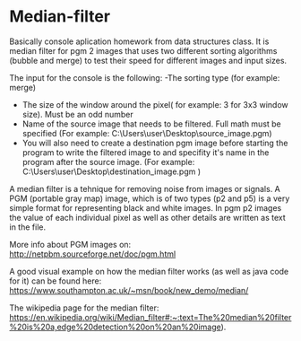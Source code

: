 # Median-filter
Basically console aplication homework from data structures class. It is median filter for pgm 2 images that uses two different sorting algorithms (bubble and merge) to test their speed for different images and input sizes. 

The input for the console is the following:
-The sorting type (for example: merge)
- The size of the window around the pixel( for example: 3 for 3x3 window size). Must be an odd number
- Name of the source image that needs to be filtered. Full math must be specified (For example: C:\Users\user\Desktop\source_image.pgm)
- You will also need to create a destination pgm image before starting the program to write the filtered image to and specifity it's name in the program after the source image. (For example: C:\Users\user\Desktop\destination_image.pgm )

A median filter is a tehnique for removing noise from images or signals.
A PGM (portable gray map) image, which is of two types (p2 and p5) is a very simple format for representing black and white images. In pgm p2 images the value of each individual pixel as well as other details are written as text in the file.


More info about PGM images on: http://netpbm.sourceforge.net/doc/pgm.html

A good visual example on how the median filter works (as well as java code for it) can be found here:
https://www.southampton.ac.uk/~msn/book/new_demo/median/

The wikipedia page for the median filter:
https://en.wikipedia.org/wiki/Median_filter#:~:text=The%20median%20filter%20is%20a,edge%20detection%20on%20an%20image).
